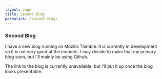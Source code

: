 ```yaml
---
layout: page
title: Second Blog
permalink: /second-blog/
---
```



### Second Blog

I have a new blog running on Mozilla Thimble. It is currently in development so it is not very good at the moment. I may decide to make that my primary blog soon, but I'll mainly be using Github.

The link to the blog is currently unavailable, but I'll put it up once the blog looks presentable.
